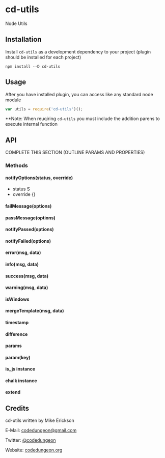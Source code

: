 # cd-utils
Node Utils

## Installation

Install `cd-utils` as a development dependency to your project (plugin should be installed for each project)

```shell
npm install --D cd-utils
```


## Usage

After you have installed plugin, you can access like any standard node module

```javascript
var utils = require('cd-utils')();
```
**Note: When reuqiring `cd-utils` you must include the addition parens to execute internal function

## API

COMPLETE THIS SECTION (OUTLINE PARAMS AND PROPERTIES)

### Methods

#### notifyOptions(status, override)

- status   S
- override {}

#### failMessage(options)

#### passMessage(options)

#### notifyPassed(options)

#### notifyFailed(options)

#### error(msg, data)

#### info(msg, data)

#### success(msg, data)

#### warning(msg, data)

#### isWindows

#### mergeTemplate(msg, data)

#### timestamp

#### difference

#### params

#### param(key)

#### is_js instance 

#### chalk instance 

#### extend


## Credits

cd-utils written by Mike Erickson

E-Mail: [codedungeon@gmail.com](mailto:codedungeon@gmail.com)

Twitter: [@codedungeon](http://twitter.com/codedungeon)

Website: [codedungeon.org](http://codedungeon.org)

